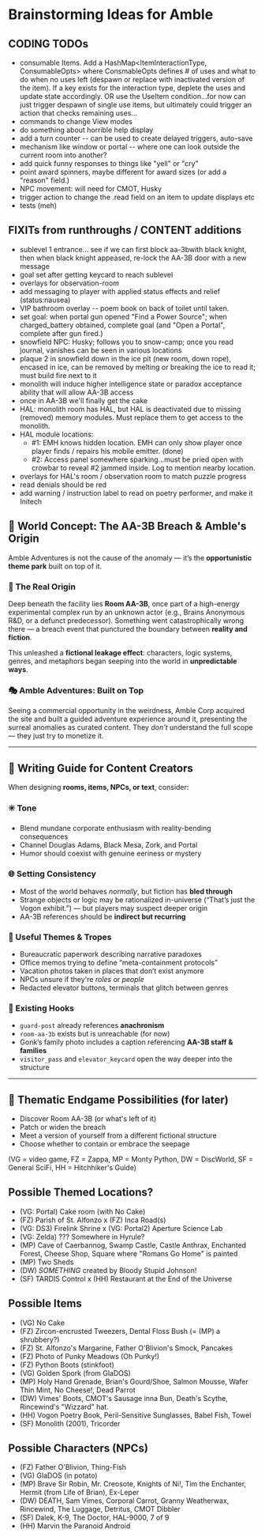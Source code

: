 # Brainstorming Ideas for Amble

## CODING TODOs
- consumable Items. Add a HashMap<ItemInteractionType, ConsumableOpts> where ConsmableOpts defines # of uses and what to do when no uses left (despawn or replace with inactivated version of the item). If a key exists for the interaction type, deplete the uses and update state accordingly. OR use the UseItem condition...for now can just trigger despawn of single use items, but ultimately could trigger an action that checks remaining uses...
- commands to change View modes
- do something about horrible help display
- add a turn counter -- can be used to create delayed triggers, auto-save
- mechanism like window or portal -- where one can look outside the current room into another?
- add quick funny responses to things like "yell" or "cry"
- point award spinners, maybe different for award sizes (or add a "reason" field.)
- NPC movement: will need for CMOT, Husky
- trigger action to change the .read field on an item to update displays etc
- tests (meh)

## FIXITs from runthroughs / CONTENT additions
- sublevel 1 entrance... see if we can first block aa-3bwith black knight, then when black knight appeased, re-lock the AA-3B door with a new message
- goal set after getting keycard to reach sublevel
- overlays for observation-room
- add messaging to player with applied status effects and relief (status:nausea)
- VIP bathroom overlay -- poem book on back of toilet until taken.
- set goal: when portal gun opened "Find a Power Source"; when charged_battery obtained, complete goal (and "Open a Portal", complete after gun fired.)
- snowfield NPC: Husky; follows you to snow-camp; once you read journal, vanishes can be seen in various locations
- plaque 2 in snowfield down in the ice pit (new room, down rope), encased in ice, can be removed by melting or breaking the ice to read it; must build fire next to it
- monolith will induce higher intelligence state or paradox acceptance ability that will allow AA-3B access
- once in AA-3B we'll finally get the cake
- HAL: monolith room has HAL, but HAL is deactivated due to missing (removed) memory modules. Must replace them to get access to the monolith.
- HAL module locations:
  * #1: EMH knows hidden location. EMH can only show player once player finds / repairs his mobile emitter. (done)
  * #2: Access panel somewhere sparking...must be pried open with crowbar to reveal #2 jammed inside. Log to mention nearby location.
- overlays for HAL's room / observation room to match puzzle progress
- read denials should be red
- add warning / instruction label to read on poetry performer, and make it Initech


## 🧠 World Concept: The AA-3B Breach & Amble's Origin

Amble Adventures is not the cause of the anomaly — it’s the **opportunistic theme park** built on top of it.

### 📍 The Real Origin
Deep beneath the facility lies **Room AA-3B**, once part of a high-energy experimental complex run by an unknown actor (e.g., Brains Anonymous R&D, or a defunct predecessor). Something went catastrophically wrong there — a breach event that punctured the boundary between **reality and fiction**.

This unleashed a **fictional leakage effect**: characters, logic systems, genres, and metaphors began seeping into the world in **unpredictable ways**.

### 🎭 Amble Adventures: Built on Top
Seeing a commercial opportunity in the weirdness, Amble Corp acquired the site and built a guided adventure experience around it, presenting the surreal anomalies as curated content. They *don’t* understand the full scope — they just try to monetize it.

---

## 🧃 Writing Guide for Content Creators

When designing **rooms, items, NPCs, or text**, consider:

### ✳️ Tone
- Blend mundane corporate enthusiasm with reality-bending consequences
- Channel Douglas Adams, Black Mesa, Zork, and Portal
- Humor should coexist with genuine eeriness or mystery

### 🌐 Setting Consistency
- Most of the world behaves *normally*, but fiction has **bled through**
- Strange objects or logic may be rationalized in-universe (“That’s just the Vogon exhibit.”) — but players may suspect deeper origin
- AA-3B references should be **indirect but recurring**

### 🧩 Useful Themes & Tropes
- Bureaucratic paperwork describing narrative paradoxes
- Office memos trying to define “meta-containment protocols”
- Vacation photos taken in places that don’t exist anymore
- NPCs unsure if they're *roles* or *people*
- Redacted elevator buttons, terminals that glitch between genres

### 📍 Existing Hooks
- `guard-post` already references **anachronism**
- `room-aa-3b` exists but is unreachable (for now)
- Gonk’s family photo includes a caption referencing **AA-3B staff & families**
- `visitor_pass` and `elevator_keycard` open the way deeper into the structure

---

## 🚪 Thematic Endgame Possibilities (for later)
- Discover Room AA-3B (or what's left of it)
- Patch or widen the breach
- Meet a version of yourself from a different fictional structure
- Choose whether to contain or embrace the seepage




(VG = video game, FZ = Zappa, MP = Monty Python, DW = DiscWorld, SF = General SciFi, HH = Hitchhiker's Guide)
## Possible Themed Locations?
- (VG: Portal) Cake room (with No Cake)
- (FZ) Parish of St. Alfonzo
x (FZ) Inca Road(s)
- (VG: DS3) Firelink Shrine
x (VG: Portal2) Aperture Science Lab
- (VG: Zelda) ??? Somewhere in Hyrule?
- (MP) Cave of Caerbannog, Swamp Castle, Castle Anthrax, Enchanted Forest, Cheese Shop, Square where "Romans Go Home" is painted
- (MP) Two Sheds
- (DW) *SOMETHING* created by Bloody Stupid Johnson!
- (SF) TARDIS Control
x (HH) Restaurant at the End of the Universe

## Possible Items
- (VG) No Cake
- (FZ) Zircon-encrusted Tweezers, Dental Floss Bush (= (MP) a shrubbery?)
- (FZ) St. Alfonzo's Margarine, Father O'Blivion's Smock, Pancakes
- (FZ) Photo of Punky Meadows (Oh Punky!)
- (FZ) Python Boots (stinkfoot)
- (VG) Golden Spork (from GlaDOS)
- (MP) Holy Hand Grenade, Brian's Gourd/Shoe, Salmon Mousse, Wafer Thin Mint, No Cheese!, Dead Parrot
- (DW) Vimes' Boots, CMOT's Sausage inna Bun, Death's Scythe, Rincewind's "Wizzard" hat.
- (HH) Vogon Poetry Book, Peril-Sensitive Sunglasses, Babel Fish, Towel
- (SF) Monolith (2001), Tricorder


## Possible Characters (NPCs)
- (FZ) Father O'Blivion, Thing-Fish
- (VG) GlaDOS (in potato)
- (MP) Brave Sir Robin, Mr. Creosote, Knights of Ni!, Tim the Enchanter, Hermit (from Life of Brian), Ex-Leper
- (DW) DEATH, Sam Vimes, Corporal Carrot, Granny Weatherwax, Rincewind, The Luggage, Detritus, CMOT Dibbler
- (SF) Dalek, K-9, The Doctor, HAL-9000, 7 of 9
- (HH) Marvin the Paranoid Android
